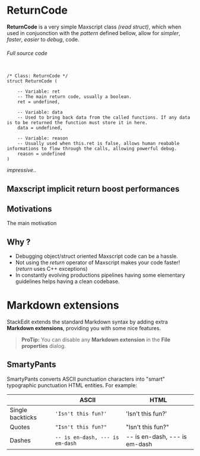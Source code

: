# ReturnCode

**ReturnCode** is a very simple Maxscript class *(read struct)*, which when used in conjuonction with the *pattern* defined bellow,  allow for *simpler*, *faster*, *easier* to *debug*, code.


###### Full source code
```maxscript

/* Class: ReturnCode */
struct ReturnCode (

	-- Variable: ret
	-- The main return code, usually a boolean.
	ret = undefined,
	
	-- Variable: data
	-- Used to bring back data from the called functions. If any data is to be returned the function must store it in here.
	data = undefined,

	-- Variable: reason
	-- Usually used when this.ret is false, allows human reabable informations to flow through the calls, allowing powerful debug. 
	reason = undefined
)

```
*impressive..*

## Maxscript implicit return boost performances




## Motivations
The main motivation 



## Why ?

 - Debugging object/struct oriented Maxscript code can be a hassle.
 - Not using the *return* operator of Maxscript makes your code faster! (*return* uses C++ exceptions)  
 - In constantly evolving productions pipelines having some elementary guidelines helps having a clean codebase.


# Markdown extensions

StackEdit extends the standard Markdown syntax by adding extra **Markdown extensions**, providing you with some nice features.

> **ProTip:** You can disable any **Markdown extension** in the **File properties** dialog.


## SmartyPants

SmartyPants converts ASCII punctuation characters into "smart" typographic punctuation HTML entities. For example:

|                |ASCII                          |HTML                         |
|----------------|-------------------------------|-----------------------------|
|Single backticks|`'Isn't this fun?'`            |'Isn't this fun?'            |
|Quotes          |`"Isn't this fun?"`            |"Isn't this fun?"            |
|Dashes          |`-- is en-dash, --- is em-dash`|-- is en-dash, --- is em-dash|